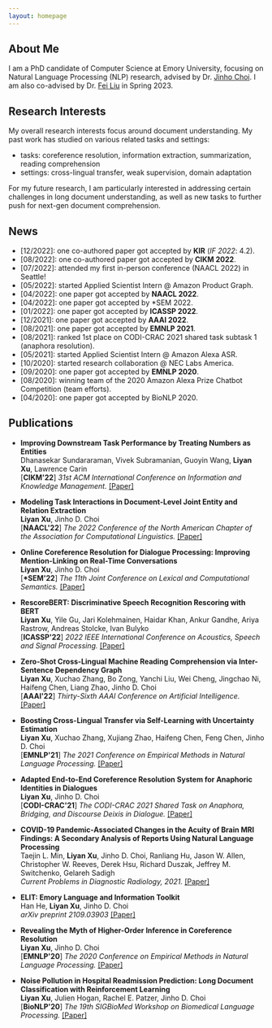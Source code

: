```yaml
---
layout: homepage
---
```


## About Me

I am a PhD candidate of Computer Science at Emory University, focusing on Natural Language Processing (NLP) research, advised by Dr. [Jinho Choi](https://www.emorynlp.org/faculty/jinho-choi). I am also co-advised by Dr. [Fei Liu](https://www.cs.emory.edu/~fliu40/) in Spring 2023.

## Research Interests

My overall research interests focus around document understanding. My past work has studied on various related tasks and settings:
- tasks: coreference resolution, information extraction, summarization, reading comprehension
- settings: cross-lingual transfer, weak supervision, domain adaptation

For my future research, I am particularly interested in addressing certain challenges in long document understanding, as well as new tasks to further push for next-gen document comprehension.

## News

- \[12/2022\]: one co-authored paper got accepted by **KIR** (*IF 2022*: 4.2).
- \[08/2022\]: one co-authored paper got accepted by **CIKM 2022**.
- \[07/2022\]: attended my first in-person conference (NAACL 2022) in Seattle!
- \[05/2022\]: started Applied Scientist Intern @ Amazon Product Graph.
- \[04/2022\]: one paper got accepted by **NAACL 2022**.
- \[04/2022\]: one paper got accepted by \*SEM 2022.
- \[01/2022\]: one paper got accepted by **ICASSP 2022**.
- \[12/2021\]: one paper got accepted by **AAAI 2022**.
- \[08/2021\]: one paper got accepted by **EMNLP 2021**.
- \[08/2021\]: ranked 1st place on CODI-CRAC 2021 shared task subtask 1 (anaphora resolution).
- \[05/2021\]: started Applied Scientist Intern @ Amazon Alexa ASR.
- \[10/2020\]: started research collaboration @ NEC Labs America.
- \[09/2020\]: one paper got accepted by **EMNLP 2020**.
- \[08/2020\]: winning team of the 2020 Amazon Alexa Prize Chatbot Competition (team efforts).
- \[04/2020\]: one paper got accepted by BioNLP 2020.

## Publications

- **Improving Downstream Task Performance by Treating Numbers as Entities** <br>
  Dhanasekar Sundararaman, Vivek Subramanian, Guoyin Wang, **Liyan Xu**, Lawrence Carin <br>
  [**CIKM'22**] *31st ACM International Conference on Information and Knowledge Management.* [\[Paper\]](https://dl.acm.org/doi/abs/10.1145/3511808.3557614)

- **Modeling Task Interactions in Document-Level Joint Entity and Relation Extraction** <br>
  **Liyan Xu**, Jinho D. Choi <br>
  [**NAACL'22**] *The 2022 Conference of the North American Chapter of the Association for Computational Linguistics.* [\[Paper\]](https://aclanthology.org/2022.naacl-main.395)

- **Online Coreference Resolution for Dialogue Processing: Improving Mention-Linking on Real-Time Conversations** <br>
  **Liyan Xu**, Jinho D. Choi <br>
  [**\*SEM'22**] *The 11th Joint Conference on Lexical and Computational Semantics.* [\[Paper\]](https://aclanthology.org/2022.starsem-1.30)

- **RescoreBERT: Discriminative Speech Recognition Rescoring with BERT** <br>
  **Liyan Xu**, Yile Gu, Jari Kolehmainen, Haidar Khan, Ankur Gandhe, Ariya Rastrow, Andreas Stolcke, Ivan Bulyko <br>
  [**ICASSP'22**] *2022 IEEE International Conference on Acoustics, Speech and Signal Processing.* [\[Paper\]](https://ieeexplore.ieee.org/document/9747118)

- **Zero-Shot Cross-Lingual Machine Reading Comprehension via Inter-Sentence Dependency Graph** <br>
  **Liyan Xu**, Xuchao Zhang, Bo Zong, Yanchi Liu, Wei Cheng, Jingchao Ni, Haifeng Chen, Liang Zhao, Jinho D. Choi <br>
  [**AAAI'22**] *Thirty-Sixth AAAI Conference on Artificial Intelligence.* [\[Paper\]](https://ojs.aaai.org/index.php/AAAI/article/view/21407)

- **Boosting Cross-Lingual Transfer via Self-Learning with Uncertainty Estimation** <br>
  **Liyan Xu**, Xuchao Zhang, Xujiang Zhao, Haifeng Chen, Feng Chen, Jinho D. Choi <br>
  [**EMNLP'21**] *The 2021 Conference on Empirical Methods in Natural Language Processing.* [\[Paper\]](https://aclanthology.org/2021.emnlp-main.538)

- **Adapted End-to-End Coreference Resolution System for Anaphoric Identities in Dialogues** <br>
  **Liyan Xu**, Jinho D. Choi <br>
  [**CODI-CRAC'21**] *The CODI-CRAC 2021 Shared Task on Anaphora, Bridging, and Discourse Deixis in Dialogue.* [\[Paper\]](https://aclanthology.org/2021.codi-sharedtask.6)

- **COVID-19 Pandemic-Associated Changes in the Acuity of Brain MRI Findings: A Secondary Analysis of Reports Using Natural Language Processing** <br>
  Taejin L. Min, **Liyan Xu**, Jinho D. Choi, Ranliang Hu, Jason W. Allen, Christopher W. Reeves, Derek Hsu, Richard Duszak,
  Jeffrey M. Switchenko, Gelareh Sadigh <br>
  *Current Problems in Diagnostic Radiology, 2021.* [\[Paper\]](https://www.sciencedirect.com/science/article/pii/S0363018821001894)

- **ELIT: Emory Language and Information Toolkit** <br>
  Han He, **Liyan Xu**, Jinho D. Choi <br>
  *arXiv preprint 2109.03903* [\[Paper\]](https://arxiv.org/abs/2109.03903v1)

- **Revealing the Myth of Higher-Order Inference in Coreference Resolution** <br>
  **Liyan Xu**, Jinho D. Choi <br>
  [**EMNLP'20**] *The 2020 Conference on Empirical Methods in Natural Language Processing.* [\[Paper\]](https://www.aclweb.org/anthology/2020.emnlp-main.686)

- **Noise Pollution in Hospital Readmission Prediction: Long Document Classification with Reinforcement Learning** <br>
  **Liyan Xu**, Julien Hogan, Rachel E. Patzer, Jinho D. Choi <br>
  [**BioNLP'20**] *The 19th SIGBioMed Workshop on Biomedical Language Processing.* [\[Paper\]](https://www.aclweb.org/anthology/2020.bionlp-1.10)

<!--{% include_relative _includes/publications.md %}-->

<!--{% include_relative _includes/services.md %}-->
